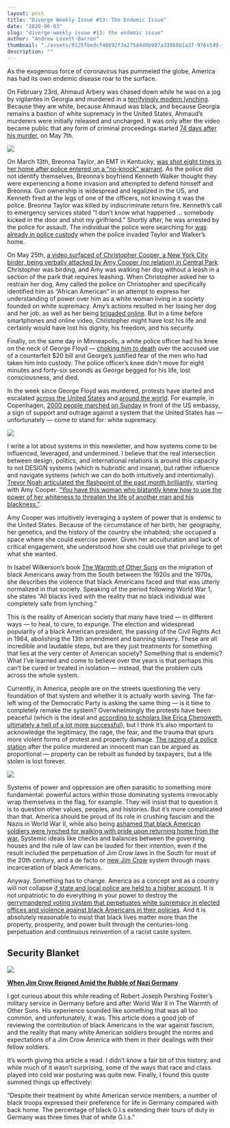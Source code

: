 ```yaml
---
layout: post
title: "Diverge Weekly Issue #13: The Endemic Issue"
date: "2020-06-03"
slug: "diverge-weekly issue #13: the endemic issue"
author: "Andrew Lovett-Barron"
thumbnail: "./assets/9125fbedcf48692f3a275d4d8b907a33868b1a37-976x549.jpg"
description: ""
---
```


As the exogenous force of coronavirus has pummeled the globe, America has had its own endemic disease roar to the surface.

On February 23rd, Ahmaud Arbery was chased down while he was on a jog by vigilantes in Georgia and murdered in a [terrifyingly modern lynching](https://www.vox.com/21263899/ahmaud-arbery-lynched-video-mcmichael-glynn-county-georgia). Because they are white, because Ahmaud was black, and because Georgia remains a bastion of white supremacy in the United States, Ahmaud’s murderers were initially released and uncharged. It was only after the video became public that any form of criminal proceedings started [74 days after his murder](https://www.washingtonpost.com/national/outraged-by-the-delayed-arrests-in-killing-of-black-jogger-protesters-in-georgia-demand-justice/2020/05/08/8e7d212a-90a9-11ea-9e23-6914ee410a5f_story.html), on May 7th.



![](./assets/4dbabf3793d4aa40bdbd763f40ca24ec65f596e6-1180x786.jpg)

On March 13th, Breonna Taylor, an EMT in Kentucky, [was shot eight times in her home after police entered on a “no-knock” warrant](https://www.vox.com/2020/5/13/21257457/breonna-taylor-louisville-shooting-ahmaud-arbery-justiceforbr). As the police did not identify themselves, Breonna’s boyfriend Kenneth Walker thought they were experiencing a home invasion and attempted to defend himself and Breonna. Gun ownership is widespread and legalized in the US, and Kenneth fired at the legs of one of the officers, not knowing it was the police. Breonna Taylor was killed by indiscriminate return fire. Kenneth’s call to emergency services stated “I don’t know what happened … somebody kicked in the door and shot my girlfriend.” Shortly after, he was arrested by the police for assault. The individual the police were searching for [was already in police custody](https://eu.usatoday.com/story/news/nation/2020/05/13/breonna-taylor-not-target-louisville-police-investigation-when-shot/5181690002/) when the police invaded Taylor and Walker’s home.

On May 25th, [a video surfaced of Christopher Cooper, a New York City birder, being verbally attacked by Amy Cooper (no relation) in Central Park](https://www.nytimes.com/2020/05/26/nyregion/amy-cooper-dog-central-park.html). Christopher was birding, and Amy was walking her dog without a leash in a section of the park that requires leashing. When Christopher asked her to restrain her dog, Amy called the police on Christopher and specifically identified him as “African American” in an attempt to express her understanding of power over him as a white woman living in a society founded on white supremacy. Amy’s actions resulted in her losing her dog and her job, as well as her being [brigaded online](https://www.merriam-webster.com/words-at-play/brigading-online-poll-meaning). But in a time before smartphones and online video, Christopher might have lost his life and certainly would have lost his dignity, his freedom, and his security.

Finally, on the same day in Minneapolis, a white police officer had his knee on the neck of George Floyd — [choking him to death](https://www.nytimes.com/2020/05/31/us/george-floyd-investigation.html) over the accused use of a counterfeit $20 bill and George’s justified fear of the men who had taken him into custody. The police officer’s knee didn’t move for eight minutes and forty-six seconds as George begged for his life, lost consciousness, and died.

In the week since George Floyd was murdered, protests have started and escalated [across the United States](https://www.bbc.com/news/world-us-canada-52872401) and [around the world](https://www.npr.org/2020/05/31/866428272/george-floyd-reverberates-globally-thousands-protest-in-germany-u-k-canada). For example, in Copenhagen, [2000 people marched on Sunday](https://www.thelocal.dk/20200531/over-1000-protest-in-denmark-over-the-death-of-black-american-george-floyd) in front of the US embassy, a sign of support and outrage against a system that the United States has —unfortunately — come to stand for: white supremacy.

![](./assets/143a841e7abb9e2300ae65f4e5c5a12181df876a-1180x786.jpg)

  
I write a lot about systems in this newsletter, and how systems come to be influenced, leveraged, and undermined. I believe that the real intersection between design, politics, and international relations is around this capacity to not DESIGN systems (which is hubristic and insane), but rather influence and navigate systems (which we can do both intuitively and intentionally). [Trevor Noah articulated the flashpoint of the past month brilliantly](https://www.youtube.com/watch?v=v4amCfVbA_c), starting with Amy Cooper. [“You have this woman who blatantly knew how to use the power of her whiteness to threaten the life of another man and his blackness.”](https://youtu.be/v4amCfVbA_c?t=214).

Amy Cooper was intuitively leveraging a system of power that is endemic to the United States. Because of the circumstance of her birth, her geography, her genetics, and the history of the country she inhabited; she occupied a space where she could exercise power. Given her acculturation and lack of critical engagement, she understood how she could use that privilege to get what she wanted.

In Isabel Wilkerson’s book [The Warmth of Other Suns](https://amzn.to/2zXxYkN) on the migration of black Americans away from the South between the 1920s and the 1970s, she describes the violence that black Americans faced and that was utterly normalized in that society. Speaking of the period following World War 1, she states “All blacks lived with the reality that no black individual was completely safe from lynching.”

This is the reality of American society that many have tried — in different ways — to heal, to cure, to expunge. The election and widespread popularity of a black American president, the passing of the Civil Rights Act in 1964, abolishing the 13th amendment and banning slavery. These are all incredible and laudable steps, but are they just treatments for something that lies at the very center of American society? Something that is endemic? What I’ve learned and come to believe over the years is that perhaps this can’t be cured or treated in isolation — instead, that the problem cuts across the whole system.

Currently, in America, people are on the streets questioning the very foundation of that system and whether it is actually worth saving. The far-left wing of the Democratic Party is asking the same thing — is it time to completely remake the system? Overwhelmingly the protests have been peaceful (which is the ideal and [according to scholars like Erica Chenoweth, ultimately a hell of a lot more successful](https://amzn.to/2Xrixdq)), but I think it’s also important to acknowledge the legitimacy, the rage, the fear, and the trauma that spurs more violent forms of protest and property damage. [The razing of a police station](https://www.politico.com/news/2020/05/29/minneapolis-police-protest-george-floyd-288361) after the police murdered an innocent man can be argued as proportional — property can be rebuilt as funded by taxpayers, but a life stolen is lost forever.



![](./assets/906df5a0131754ac5d89d247358d9e6c66271235-1180x1770.jpg)

Systems of power and oppression are often parasitic to something more fundamental: powerful actors within those dominating systems irrevocably wrap themselves in the flag, for example. They will insist that to question it is to question other values, peoples, and histories. But it’s more complicated than that. America should be proud of its role in crushing fascism and the Nazis in World War II, while also being [ashamed that black American soldiers were lynched for walking with pride upon returning home from the war.](https://www.newyorker.com/news/news-desk/the-tragic-forgotten-history-of-black-military-veterans) Systemic ideals like checks and balances between the governing houses and the rule of law can be lauded for their intention, even if the result included the perpetuation of Jim Crow laws in the South for most of the 20th century, and a de facto or [new Jim Crow](https://amzn.to/2XvMDN0) system through mass incarceration of black Americans.

Anyway. Something has to change. America as a concept and as a country will not collapse [if state and local police are held to a higher account](https://www.lawfareblog.com/lawfare-podcast-rashawn-ray-police-violence). It is not unpatriotic to do everything in your power to destroy the [gerrymandered voting system that perpetuates white supremacy in elected offices and violence against black Americans in their policies](https://www.propublica.org/article/partisan-gerrymandering-is-still-about-race). And it is absolutely reasonable to insist that black lives matter more than the property, prosperity, and power built through the centuries-long perpetuation and continuous reinvention of a racist caste system.



## Security Blanket

![](./assets/1f61aad452abb5427a579b081f74648318dbf911-1180x1007.jpg)

[**When Jim Crow Reigned Amid the Rubble of Nazi Germany**](https://www.nytimes.com/2020/02/19/magazine/blacks-wwii-racism-germany.html)

I got curious about this while reading of Robert Joseph Pershing Foster’s military service in Germany before and after World War II in The Warmth of Other Suns. His experience sounded like something that was all too common, and unfortunately, it was. This article does a good job of reviewing the contribution of black Americans in the war against fascism, and the reality that many white American soldiers brought the norms and expectations of a Jim Crow America with them in their dealings with their fellow soldiers.

It’s worth giving this article a read. I didn’t know a fair bit of this history, and while much of it wasn’t surprising, some of the ways that race and class played into cold war posturing was quite new. Finally, I found this quote summed things up effectively:

“Despite their treatment by white American service members, a number of black troops expressed their preference for life in Germany compared with back home. The percentage of black G.I.s extending their tours of duty in Germany was three times that of white G.I.s.”
